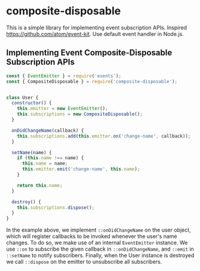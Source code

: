 # composite-disposable

This is a simple library for implementing event subscription APIs.
Inspired https://github.com/atom/event-kit. Use default event handler in Node.js.

## Implementing Event Composite-Disposable Subscription APIs

```javascript
const { EventEmitter } = require('events');
const { CompositeDisposable } = require('composite-disposable');


class User {
  constructor() {
    this.emitter = new EventEmitter();
    this.subscriptions = new CompositeDisposable();
  }

  onDidChangeName(callback) {
    this.subscriptions.add(this.emitter.on('change-name', callback));
  }

  setName(name) {
    if (this.name !== name) {
      this.name = name;
      this.emitter.emit('change-name', this.name);
    }

    return this.name;
  }

  destroy() {
    this.subscriptions.dispose();
  }
}
```

In the example above, we implement `::onDidChangeName` on the user object, which will register callbacks to be invoked whenever the user's name changes. To do so, we make use of an internal `EventEmitter` instance. We use `::on` to subscribe the given callback in `::onDidChangeName`, and `::emit` in `::setName` to notify subscribers. Finally, when the User instance is destroyed we call `::dispose` on the emitter to unsubscribe all subscribers.
